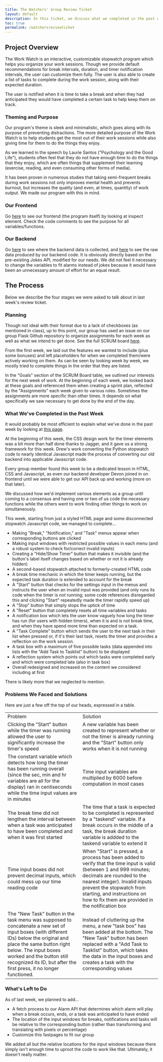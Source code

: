 ```yaml
---
title: The Watchers' Group Review Ticket
layout: default
description: In this ticket, we discuss what we completed in the past week, our planning process, what problems we faced and what we still have left to do.
toc: true
permalink: /watchersreviewticket
---
```


## Project Overview

The Work Watch is an interactive, customizable stopwatch program which helps you organize your work sessions. Though we provide default recommendations for break intervals, duration, and timer notification intervals, the user can customize them fully. The user is also able to create a list of tasks to complete during the work session, along with their expected duration.

The user is notified when it is time to take a break and when they had anticipated they would have completed a certain task to help keep them on track.

### Theming and Purpose

Our program's theme is sleek and minimalistic, which goes along with its purpose of preventing distractions. The more detailed purpose of the Work Watch is to help students get the most out of their work sessions while also giving time for them to do the things they enjoy.

As we learned in the speech by Laurie Santos ("Psychology and the Good Life"), students often feel that they do not have enough time to do the things that they enjoy, which are often things that supplement their learning (exercise, reading, and even consuming other forms of media).

It has been proven in numerous studies that taking semi-frequent breaks during work sessions not only improves mental health and prevents burnout, but increases the quality (and even, at times, quantity) of work output. We made our program with this in mind.

### Our Frontend

Go [here](https://jagermi3ster.github.io/theworkwatch/workwatch) to see our frontend (the program itself) by looking at inspect element. Check the code comments to see the purpose for all variables/functions.

### Our Backend

Go [here](https://jagermi3ster.github.io/theworkwatch/api/alarms) to see where the backend data is collected, and [here](https://workwatch.nighthawkcodescrums.gq/api/jokes/) to see the raw data produced by our backend code. It is obviously directly based on the pre-existing Jokes API, modified for our needs. We did not feel it necessary to change the variables to fit alarms instead of jokes because it would have been an unnecessary amount of effort for an equal result.

## The Process

Below we describe the four stages we were asked to talk about in last week's review ticket.

### Planning

Though not ideal with their format due to a lack of checkboxes (as mentioned in class), up to this point, our group has used an issue on our group Flask Github repository to organize assignments for each week as well as what we intend to get done. See the full SCRUM board [here](https://github.com/drewreed2005/The-Watchers/issues/1).

From the first week, we laid out the features we wanted to include (plus some bonuses) and left placeholders for when we completed them/were actively working on them. As can be seen by looking week by week, we mostly tried to complete things in the order that they are listed.

In the "Goals" section of the SCRUM Board table, we outlined our interests for the next week of work. At the beginning of each week, we looked back at these goals and referenced them when creating a sprint plan, reflected by the "Assignments" each week given to various roles. Sometimes the assignments are more specific than other times. It depends on what specifically we saw necessary to get done by the end of the day.

### What We've Completed in the Past Week

It would probably be most efficient to explain what we've done in the past week by looking at [this page](https://jagermi3ster.github.io/theworkwatch/workwatchbeta).

At the beginning of this week, the CSS design work for the timer elements was a bit more than half done thanks to Jagger, and it gave us a strong framework for this week. Drew's work converting the Python stopwatch code to nearly identical Javascript made the process of converting our old backend into applicable Javascript code.

Every group member found this week to be a dedicated lesson in HTML, CSS and Javascript, as even our backend developer Devon joined in on frontend until we were able to get our API back up and working (more on that later).

We discussed how we'd implement various elements as a group until coming to a consensus and having one or two of us code the necessary functions while the others went to work finding other things to work on simultaneously.

This week, starting from just a styled HTML page and some disconnected stopwatch Javascript code, we managed to complete...
- Making "Break," "Notification," and "Task" menus appear when corresponding buttons are clicked
- Making input windows with restricted possible values in each menu (and a robust system to check for/correct invalid inputs)
- Creating a "Hide/Show Timer" button that makes it invisible (and the button's label itself changes based on whether or not it is already hidden)
- A second-based stopwatch attached to formerly-created HTML code
- A break time mechanic in which the timer keeps running, but the expected task duration is extended to account for the break
- A "Start" button that checks for the settings input in the menus and instructs the user when an invalid input was provided (and only runs its code when the timer is *not* running; some code references disregarded this and clicking "Start" repeatedly made the timer rapidly speed up)
- A "Stop" button that simply stops the uptick of time
- A "Reset" button that completely resets all time variables and tasks
- A notification box which lets the user know vaguely how long the timer has run (for users with hidden timers), when it is and is not break time, and when they have spend more time than expected on a task.
- A "Task Complete" button which sends the user to the next task in their list when pressed or, if it's their last task, resets the timer and provides a reflection on the work session.
- A task box with a maximum of five possible tasks (data appended into lists with the "Add Task to Tasklist" button) to be displayed
- A reflection system which points out which tasks were completed early and which were completed late (also in task box)
- Overall redesigned and increased on the content we considered including at first

There is likely more that we neglected to mention.

### Problems We Faced and Solutions

Here are just a few off the top of our heads, expressed in a table.

<table>
    <tr>
        <td>Problem</td>
        <td>Solution</td>
    </tr>
    <tr>
        <td>Clicking the "Start" button while the timer was running allowed the user to significantly increase the timer's speed</td>
        <td>A new variable has been created to represent whether or not the timer is already running and the "Start" button only works when it is not running</td>
    </tr>
    <tr>
        <td>The constant variable which detects how long the timer has been running overall (since the sec, min and hr variables are all for the display) ran in centiseconds while the time input values are in minutes</td>
        <td>Time input variables are multiplied by 6000 before computation in most cases</td>
    </tr>
    <tr>
        <td>The break time did not lengthen the interval between when a task was anticipated to have been completed and when it was first started</td>
        <td>The time that a task is expected to be completed is represented by a "taskend" variable. If a break occurs in the middle of a task, the break duration variable is addded to the taskend variable to extend it</td>
    </tr>
    <tr>
        <td>Time input boxes did not prevent decimal inputs, which could mess up our time reading code</td>
        <td>When "Start" is pressed, a process has been added to verify that the time input is valid (between 1 and 999 minutes; decimals are rounded to the nearest integer). Invalid inputs prevent the stopwatch from starting, and instructions on how to fix them are provided in the notification box</td>
    </tr>
    <tr>
        <td>The "New Task" button in the task menu was supposed to concatenate a new set of input boxes (with different IDs) below the original and place the same button right below. The input boxes worked and the button still recognized its ID, but after the first press, it no longer functioned.</td>
        <td>Instead of cluttering up the menu, a new "task box" has been added at the bottom. The "New Task" button has been replaced with a "Add Task to Tasklist" button, which takes the data in the input boxes and creates a task with the corresponding values</td>
    </tr>
</table>

### What's Left to Do

As of last week, we planned to add...

- A fetch process to our Alarm API that determines which alarm will play when a break occurs, ends, or a task was anticipated to have ended
- The location of the input windows for breaks, notifications and tasks will be relative to the corresponding button (rather than transforming and translating with pixels or percentage)
- Customize this fastpages to fit our group

We added all but the relative locations for the input windows because there simply isn't enough time to uproot the code to work like that. Ultimately, it doesn't really matter.